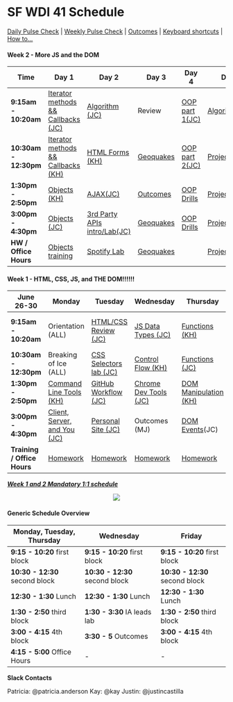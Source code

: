 
# SF WDI 41 Schedule

[Daily Pulse Check](https://goo.gl/forms/6ZF7CKvu2l9t33OL2)  |  [Weekly Pulse Check](https://docs.google.com/forms/d/e/1FAIpQLSdxQZMEgy4TwwWNGDWn5aRFEj5CEZW9a6oNOVCg69ReP3-U6w/viewform?usp=sf_link)  |  [Outcomes](https://github.com/sf-wdi-39/outcomes/wiki)  |  [Keyboard shortcuts](https://github.com/SF-WDI-LABS/how-to/blob/master/keyboard-shorcuts.md)  |  [How to...](https://github.com/SF-WDI-LABS/how-to)

#### Week 2 - More JS and the DOM
<table><thead>
<tr>
<th>Time</th>
<th>Day 1</th>
<th>Day 2</th>
<th>Day 3</th>
<th>Day 4</th>
<th>Day  5</th>
</tr>
</thead><tbody>
<tr>
<td><strong>9:15am - 10:20am</strong></td>
<td><a href="https://github.com/SF-WDI-LABS/iterator-methods">Iterator methods && Callbacks (JC)</a></td>
<td><a href="https://github.com/SF-WDI-LABS/js-algorithms-drills/tree/master/palindromes">Algorithm (JC)</a></td>
<td>Review</td>
<td><a href="https://github.com/SF-WDI-LABS/js-oop-flower-power">OOP part 1(JC)</a></td>
<td><a href="https://github.com/SF-WDI-LABS/js-algorithms-drills/tree/master/duplicate-in-array">Algorithm(KH)</a></td>
</tr>
<tr>
<td><strong>10:30am - 12:30pm</strong></td>
<td><a href="https://github.com/SF-WDI-LABS/iterator-methods">Iterator methods && Callbacks (KH)</a></td>
<td><a href="https://github.com/SF-WDI-LABS/html-forms">HTML Forms (KH)</a></td>
<td><a href="https://github.com/SF-WDI-LABS/geoquakes">Geoquakes</a></td>
<td><a href="https://github.com/SF-WDI-LABS/js-oop-flower-power">OOP part 2(JC)</a></td>
<td><a href="https://github.com/SF-WDI-LABS/project-00">Project 0 intro</a></td>
</tr>
<tr>
<td><strong>1:30pm - 2:50pm</strong></td>
<td><a href="https://github.com/SF-WDI-LABS/js-objects">Objects (KH)</a></td>
<td><a href="https://github.com/SF-WDI-LABS/intro-ajax">AJAX(JC)</a></td>
<td><a href="https://github.com/SF-WDI-LABS/geoquakes">Outcomes</a></td>
<td><a href="https://github.com/SF-WDI-LABS/oop-game-training">OOP Drills</a></td>
<td><a href="https://github.com/SF-WDI-LABS/project-00">Project 0</a></td>
</tr>
<tr>
<td><strong>3:00pm - 4:30pm</strong></td>
<td><a href="https://github.com/SF-WDI-LABS/js-objects">Objects (JC)</a></td>
<td><a href="https://github.com/SF-WDI-LABS/giffaw ">3rd Party APIs intro/Lab(JC)</a></td>
<td><a href="https://github.com/SF-WDI-LABS/geoquakes">Geoquakes</a></td>
<td><a href="https://github.com/SF-WDI-LABS/oop-game-training">OOP Drills</a></td>
<td><a href="https://github.com/SF-WDI-LABS/project-00">Project 0</a></td>
</tr>
<tr>
<td><strong>HW / Office Hours</strong></td>
<td><a href="https://github.com/sf-wdi-41/schedule/tree/week-02/homework/week-02.md#Monday">Objects training</a></td>
<td><a href="https://github.com/sf-wdi-41/schedule/tree/week-02/homework/week-02.md#Tuesday">Spotify Lab</a></td>
<td><a href="https://github.com/sf-wdi-41/schedule/tree/week-02/homework/week-02.md#Wednesday">Geoquakes</a></td>
<td><a href="https://github.com/sf-wdi-41/schedule/tree/week-02/homework/week-02.md#Thursday"></a></td>
<td><a href="https://github.com/sf-wdi-41/schedule/tree/week-02/homework/week-02.md#Friday">Project 0</a></td>
</tr>
</tbody></table>

#### Week 1 - HTML, CSS, JS, and THE DOM!!!!!!
<table><thead>
   <tr>
      <th>June 26-30</th>
      <th> Monday </th>
      <th> Tuesday </th>
      <th> Wednesday </th>
      <th> Thursday </th>
      <th> Friday </th>
</tr>
</thead><tbody>
<tr>
<td><strong>9:15am - 10:20am</strong></td>
<td>Orientation (ALL) </td>
<td><a href="https://github.com/sf-wdi-labs/html-css-review">HTML/CSS Review (JC)</a></td>
<td><a href="https://github.com/sf-wdi-labs/js-data-types">JS Data Types (JC)</a></td>
<td><a href="https://github.com/sf-wdi-labs/js-functions">Functions (KH)</a></td>
<td>Personal Site Show && Tell (ALL)</td>
</tr>

<tr>
<td><strong>10:30am - 12:30pm</strong></td>
<td>Breaking of Ice (ALL)</td>
<td><a href="https://github.com/SF-WDI-LABS/css-selectors-and-classes-lab
">CSS Selectors lab (JC)</a> </td>
<td><a href="https://github.com/sf-wdi-labs/js-control-flow">Control Flow (KH)</a></td>
<td><a href="https://github.com/sf-wdi-labs/js-functions">Functions (JC)</a></td>
<td>Review (ALL)</td>
</tr>

<tr>
<td><strong>1:30pm - 2:50pm</strong></td>
<td><a href="https://github.com/SF-WDI-LABS/command-line">Command Line Tools (KH)</a></td>
<td><a href="https://github.com/sf-wdi-labs/git-github">GitHub Workflow (JC)</a></td>
<td><a href="https://github.com/SF-WDI-LABS/dev-tools">Chrome Dev Tools (JC) </a></td>
<td><a href="https://github.com/SF-WDI-LABS/dom-manipulation">DOM Manipulation (KH)</a></td>
<td><a href="https://github.com/SF-WDI-LABS/bootstrap">Bootstrap (JC)</a></td>
</tr>

<tr>
<td><strong>3:00pm - 4:30pm</strong></td>
<td><a href="https://github.com/SF-WDI-LABS/the-client-the-server-and-you/blob/master/README.md">Client, Server, and You (JC) </a></td>
<td><a href="https://github.com/SF-WDI-LABS/personal-portfolio">Personal Site (JC)</a></td>
<td>Outcomes (MJ)</td>
<td><a href="https://github.com/sf-wdi-labs/dom-events-jquery">DOM Events</a>(JC)</td>
<td><a href="https://github.com/SF-WDI-LABS/tic-tac-toe"</a>TicTacToe Intro(JC)</td>
</tr>

<tr>
<td><strong>Training / Office Hours</strong></td>
<td><a href="homework/week-01.md">Homework</a></td>
<td><a href="homework/week-01.md">Homework</a></td>
<td><a href="homework/week-01.md">Homework</a></td>
<td><a href="homework/week-01.md">Homework</a></td>
<td><a href="homework/week-01.md">Homework</a></td>
</tr>
</tbody></table>


***<a href="https://docs.google.com/a/generalassemb.ly/spreadsheets/d/1OLokItvRDBU2BEpVQ3Qr1DWyk9DEdY9Gj6YVr1Pxo_Y/edit?usp=sharing">Week 1 and 2 Mandatory 1:1 schedule</a>***

<p align="center">
<img src="PhotoFunia-1497888882.gif" >
</p>

#### Generic Schedule Overview

 Monday, Tuesday, Thursday  | Wednesday | Friday
  ------------------ | ----- | ----
   **9:15 - 10:20** first block   | **9:15 - 10:20** first block     | **9:15 - 10:20** first block
 **10:30 - 12:30** second block    | **10:30 - 12:30** second block     | **10:30 - 12:30** second block
  **12:30 - 1:30** Lunch         | **12:30 - 1:30** Lunch          | **12:30 - 1:30** Lunch
  **1:30 - 2:50** third block      | **1:30 - 3:30** IA leads lab   | **1:30 - 2:50** third block
  **3:00 - 4:15** 4th block     | **3:30 - 5** Outcomes  | **3:00 - 4:15** 4th block
**4:15 - 5:00** Office Hours   | - | -


**Slack Contacts**  

Patricia: @patricia.anderson
Kay: @kay
Justin: @justincastilla
